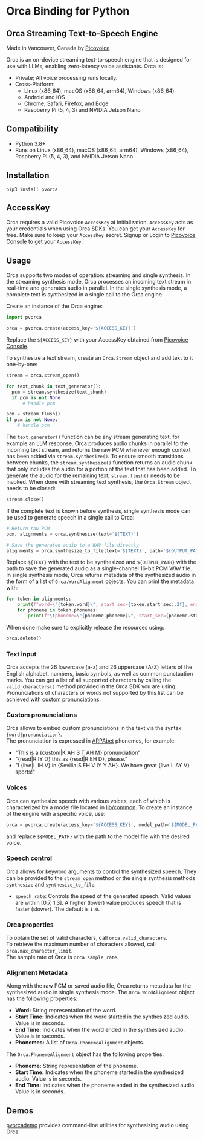 # Orca Binding for Python

## Orca Streaming Text-to-Speech Engine

Made in Vancouver, Canada by [Picovoice](https://picovoice.ai)

Orca is an on-device streaming text-to-speech engine that is designed for use with LLMs, enabling zero-latency
voice assistants. Orca is:

- Private; All voice processing runs locally.
- Cross-Platform:
    - Linux (x86_64), macOS (x86_64, arm64), Windows (x86_64)
    - Android and iOS
    - Chrome, Safari, Firefox, and Edge
    - Raspberry Pi (5, 4, 3) and NVIDIA Jetson Nano

## Compatibility

- Python 3.8+
- Runs on Linux (x86_64), macOS (x86_64, arm64), Windows (x86_64), Raspberry Pi (5, 4, 3), and NVIDIA Jetson Nano.

## Installation

```console
pip3 install pvorca
```

## AccessKey

Orca requires a valid Picovoice `AccessKey` at initialization. `AccessKey` acts as your credentials when using Orca
SDKs. You can get your `AccessKey` for free. Make sure to keep your `AccessKey` secret.
Signup or Login to [Picovoice Console](https://console.picovoice.ai/) to get your `AccessKey`.

## Usage

Orca supports two modes of operation: streaming and single synthesis.
In the streaming synthesis mode, Orca processes an incoming text stream in real-time and generates audio in parallel.
In the single synthesis mode, a complete text is synthesized in a single call to the Orca engine.

Create an instance of the Orca engine:

```python
import pvorca

orca = pvorca.create(access_key='${ACCESS_KEY}')
```

Replace the `${ACCESS_KEY}` with your AccessKey obtained from [Picovoice Console](https://console.picovoice.ai/).

To synthesize a text stream, create an `Orca.Stream` object and add text to it one-by-one:

```python
stream = orca.stream_open()

for text_chunk in text_generator():
  pcm = stream.synthesize(text_chunk)
  if pcm is not None:
      # handle pcm

pcm = stream.flush()
if pcm is not None:
    # handle pcm
```

The `text_generator()` function can be any stream generating text, for example an LLM response.
Orca produces audio chunks in parallel to the incoming text stream, and returns the raw PCM whenever enough context has
been added via `stream.synthesize()`.
To ensure smooth transitions between chunks, the `stream.synthesize()` function returns an audio chunk that only
includes the audio for a portion of the text that has been added.
To generate the audio for the remaining text, `stream.flush()` needs to be invoked.
When done with streaming text synthesis, the `Orca.Stream` object needs to be closed:

```python
stream.close()
```

If the complete text is known before synthesis, single synthesis mode can be used to generate speech in a single call to
Orca:

```python
# Return raw PCM
pcm, alignments = orca.synthesize(text='${TEXT}')

# Save the generated audio to a WAV file directly
alignments = orca.synthesize_to_file(text='${TEXT}', path='${OUTPUT_PATH}')
```

Replace `${TEXT}` with the text to be synthesized and `${OUTPUT_PATH}` with the path to save the generated audio as a
single-channel 16-bit PCM WAV file.
In single synthesis mode, Orca returns metadata of the synthesized audio in the form of a list of `Orca.WordAlignment`
objects.
You can print the metadata with:

```python
for token in alignments:
    print(f"word=\"{token.word}\", start_sec={token.start_sec:.2f}, end_sec={token.end_sec:.2f}")
    for phoneme in token.phonemes:
        print(f"\tphoneme=\"{phoneme.phoneme}\", start_sec={phoneme.start_sec:.2f}, end_sec={phoneme.end_sec:.2f}")
```

When done make sure to explicitly release the resources using:

```python
orca.delete()
```

### Text input

Orca accepts the 26 lowercase (a-z) and 26 uppercase (A-Z) letters of the English alphabet, numbers,
basic symbols, as well as common punctuation marks. You can get a list of all supported characters by calling the
`valid_characters()` method provided in the Orca SDK you are using.
Pronunciations of characters or words not supported by this list can be achieved with
[custom pronunciations](#custom-pronunciations).

### Custom pronunciations

Orca allows to embed custom pronunciations in the text via the syntax: `{word|pronunciation}`.\
The pronunciation is expressed in [ARPAbet](https://en.wikipedia.org/wiki/ARPABET) phonemes, for example:

- "This is a {custom|K AH S T AH M} pronunciation"
- "{read|R IY D} this as {read|R EH D}, please."
- "I {live|L IH V} in {Sevilla|S EH V IY Y AH}. We have great {live|L AY V} sports!"

### Voices

Orca can synthesize speech with various voices, each of which is characterized by a model file located
in [lib/common](https://github.com/Picovoice/orca/tree/main/lib/common).
To create an instance of the engine with a specific voice, use:

```python
orca = pvorca.create(access_key='${ACCESS_KEY}', model_path='${MODEL_PATH}')
```

and replace `${MODEL_PATH}` with the path to the model file with the desired voice.

### Speech control

Orca allows for keyword arguments to control the synthesized speech. They can be provided to the `stream_open` 
method or the single synthesis methods `synthesize` and `synthesize_to_file`:

- `speech_rate`: Controls the speed of the generated speech. Valid values are within [0.7, 1.3]. A higher (lower) value
  produces speech that is faster (slower). The default is `1.0`.

### Orca properties

To obtain the set of valid characters, call `orca.valid_characters`.\
To retrieve the maximum number of characters allowed, call `orca.max_character_limit`.\
The sample rate of Orca is `orca.sample_rate`.

### Alignment Metadata

Along with the raw PCM or saved audio file, Orca returns metadata for the synthesized audio in single synthesis mode.
The `Orca.WordAlignment` object has the following properties:

- **Word:** String representation of the word.
- **Start Time:** Indicates when the word started in the synthesized audio. Value is in seconds.
- **End Time:** Indicates when the word ended in the synthesized audio. Value is in seconds.
- **Phonemes:** A list of `Orca.PhonemeAlignment` objects.

The `Orca.PhonemeAlignment` object has the following properties:

- **Phoneme:** String representation of the phoneme.
- **Start Time:** Indicates when the phoneme started in the synthesized audio. Value is in seconds.
- **End Time:** Indicates when the phoneme ended in the synthesized audio. Value is in seconds.

## Demos

[pvorcademo](https://pypi.org/project/pvorcademo/) provides command-line utilities for synthesizing audio using
Orca.


